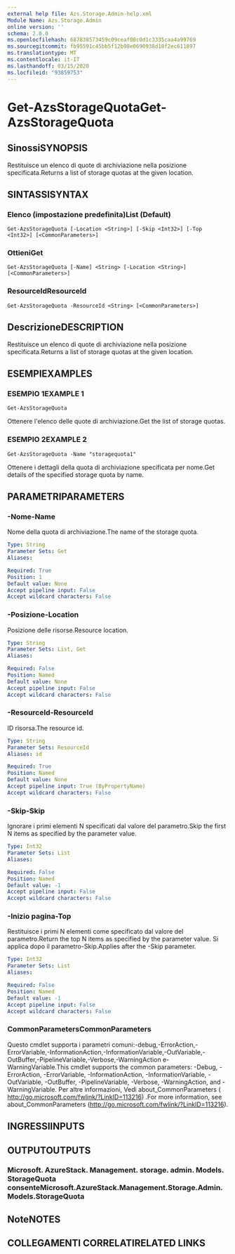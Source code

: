 ```yaml
---
external help file: Azs.Storage.Admin-help.xml
Module Name: Azs.Storage.Admin
online version: ''
schema: 2.0.0
ms.openlocfilehash: 687838573459c09ceaf08c0d1c3335caa4a99769
ms.sourcegitcommit: fb95591c45bb5f12b98e0690938d18f2ec611897
ms.translationtype: MT
ms.contentlocale: it-IT
ms.lasthandoff: 03/15/2020
ms.locfileid: "93859753"
---
```

# <span data-ttu-id="cec4b-101">Get-AzsStorageQuota</span><span class="sxs-lookup"><span data-stu-id="cec4b-101">Get-AzsStorageQuota</span></span>

## <span data-ttu-id="cec4b-102">Sinossi</span><span class="sxs-lookup"><span data-stu-id="cec4b-102">SYNOPSIS</span></span>
<span data-ttu-id="cec4b-103">Restituisce un elenco di quote di archiviazione nella posizione specificata.</span><span class="sxs-lookup"><span data-stu-id="cec4b-103">Returns a list of storage quotas at the given location.</span></span>

## <span data-ttu-id="cec4b-104">SINTASSI</span><span class="sxs-lookup"><span data-stu-id="cec4b-104">SYNTAX</span></span>

### <span data-ttu-id="cec4b-105">Elenco (impostazione predefinita)</span><span class="sxs-lookup"><span data-stu-id="cec4b-105">List (Default)</span></span>
```
Get-AzsStorageQuota [-Location <String>] [-Skip <Int32>] [-Top <Int32>] [<CommonParameters>]
```

### <span data-ttu-id="cec4b-106">Ottieni</span><span class="sxs-lookup"><span data-stu-id="cec4b-106">Get</span></span>
```
Get-AzsStorageQuota [-Name] <String> [-Location <String>] [<CommonParameters>]
```

### <span data-ttu-id="cec4b-107">ResourceId</span><span class="sxs-lookup"><span data-stu-id="cec4b-107">ResourceId</span></span>
```
Get-AzsStorageQuota -ResourceId <String> [<CommonParameters>]
```

## <span data-ttu-id="cec4b-108">Descrizione</span><span class="sxs-lookup"><span data-stu-id="cec4b-108">DESCRIPTION</span></span>
<span data-ttu-id="cec4b-109">Restituisce un elenco di quote di archiviazione nella posizione specificata.</span><span class="sxs-lookup"><span data-stu-id="cec4b-109">Returns a list of storage quotas at the given location.</span></span>

## <span data-ttu-id="cec4b-110">ESEMPI</span><span class="sxs-lookup"><span data-stu-id="cec4b-110">EXAMPLES</span></span>

### <span data-ttu-id="cec4b-111">ESEMPIO 1</span><span class="sxs-lookup"><span data-stu-id="cec4b-111">EXAMPLE 1</span></span>
```
Get-AzsStorageQuota
```

<span data-ttu-id="cec4b-112">Ottenere l'elenco delle quote di archiviazione.</span><span class="sxs-lookup"><span data-stu-id="cec4b-112">Get the list of storage quotas.</span></span>

### <span data-ttu-id="cec4b-113">ESEMPIO 2</span><span class="sxs-lookup"><span data-stu-id="cec4b-113">EXAMPLE 2</span></span>
```
Get-AzsStorageQuota -Name "storagequota1"
```

<span data-ttu-id="cec4b-114">Ottenere i dettagli della quota di archiviazione specificata per nome.</span><span class="sxs-lookup"><span data-stu-id="cec4b-114">Get details of the specified storage quota by name.</span></span>

## <span data-ttu-id="cec4b-115">PARAMETRI</span><span class="sxs-lookup"><span data-stu-id="cec4b-115">PARAMETERS</span></span>

### <span data-ttu-id="cec4b-116">-Nome</span><span class="sxs-lookup"><span data-stu-id="cec4b-116">-Name</span></span>
<span data-ttu-id="cec4b-117">Nome della quota di archiviazione.</span><span class="sxs-lookup"><span data-stu-id="cec4b-117">The name of the storage quota.</span></span>

```yaml
Type: String
Parameter Sets: Get
Aliases:

Required: True
Position: 1
Default value: None
Accept pipeline input: False
Accept wildcard characters: False
```

### <span data-ttu-id="cec4b-118">-Posizione</span><span class="sxs-lookup"><span data-stu-id="cec4b-118">-Location</span></span>
<span data-ttu-id="cec4b-119">Posizione delle risorse.</span><span class="sxs-lookup"><span data-stu-id="cec4b-119">Resource location.</span></span>

```yaml
Type: String
Parameter Sets: List, Get
Aliases:

Required: False
Position: Named
Default value: None
Accept pipeline input: False
Accept wildcard characters: False
```

### <span data-ttu-id="cec4b-120">-ResourceId</span><span class="sxs-lookup"><span data-stu-id="cec4b-120">-ResourceId</span></span>
<span data-ttu-id="cec4b-121">ID risorsa.</span><span class="sxs-lookup"><span data-stu-id="cec4b-121">The resource id.</span></span>

```yaml
Type: String
Parameter Sets: ResourceId
Aliases: id

Required: True
Position: Named
Default value: None
Accept pipeline input: True (ByPropertyName)
Accept wildcard characters: False
```

### <span data-ttu-id="cec4b-122">-Skip</span><span class="sxs-lookup"><span data-stu-id="cec4b-122">-Skip</span></span>
<span data-ttu-id="cec4b-123">Ignorare i primi elementi N specificati dal valore del parametro.</span><span class="sxs-lookup"><span data-stu-id="cec4b-123">Skip the first N items as specified by the parameter value.</span></span>

```yaml
Type: Int32
Parameter Sets: List
Aliases:

Required: False
Position: Named
Default value: -1
Accept pipeline input: False
Accept wildcard characters: False
```

### <span data-ttu-id="cec4b-124">-Inizio pagina</span><span class="sxs-lookup"><span data-stu-id="cec4b-124">-Top</span></span>
<span data-ttu-id="cec4b-125">Restituisce i primi N elementi come specificato dal valore del parametro.</span><span class="sxs-lookup"><span data-stu-id="cec4b-125">Return the top N items as specified by the parameter value.</span></span>
<span data-ttu-id="cec4b-126">Si applica dopo il parametro-Skip.</span><span class="sxs-lookup"><span data-stu-id="cec4b-126">Applies after the -Skip parameter.</span></span>

```yaml
Type: Int32
Parameter Sets: List
Aliases:

Required: False
Position: Named
Default value: -1
Accept pipeline input: False
Accept wildcard characters: False
```

### <span data-ttu-id="cec4b-127">CommonParameters</span><span class="sxs-lookup"><span data-stu-id="cec4b-127">CommonParameters</span></span>
<span data-ttu-id="cec4b-128">Questo cmdlet supporta i parametri comuni:-debug,-ErrorAction,-ErrorVariable,-InformationAction,-InformationVariable,-OutVariable,-OutBuffer,-PipelineVariable,-Verbose,-WarningAction e-WarningVariable.</span><span class="sxs-lookup"><span data-stu-id="cec4b-128">This cmdlet supports the common parameters: -Debug, -ErrorAction, -ErrorVariable, -InformationAction, -InformationVariable, -OutVariable, -OutBuffer, -PipelineVariable, -Verbose, -WarningAction, and -WarningVariable.</span></span> <span data-ttu-id="cec4b-129">Per altre informazioni, Vedi about_CommonParameters ( http://go.microsoft.com/fwlink/?LinkID=113216) .</span><span class="sxs-lookup"><span data-stu-id="cec4b-129">For more information, see about_CommonParameters (http://go.microsoft.com/fwlink/?LinkID=113216).</span></span>

## <span data-ttu-id="cec4b-130">INGRESSI</span><span class="sxs-lookup"><span data-stu-id="cec4b-130">INPUTS</span></span>

## <span data-ttu-id="cec4b-131">OUTPUT</span><span class="sxs-lookup"><span data-stu-id="cec4b-131">OUTPUTS</span></span>

### <span data-ttu-id="cec4b-132">Microsoft. AzureStack. Management. storage. admin. Models. StorageQuota consente</span><span class="sxs-lookup"><span data-stu-id="cec4b-132">Microsoft.AzureStack.Management.Storage.Admin.Models.StorageQuota</span></span>

## <span data-ttu-id="cec4b-133">Note</span><span class="sxs-lookup"><span data-stu-id="cec4b-133">NOTES</span></span>

## <span data-ttu-id="cec4b-134">COLLEGAMENTI CORRELATI</span><span class="sxs-lookup"><span data-stu-id="cec4b-134">RELATED LINKS</span></span>
